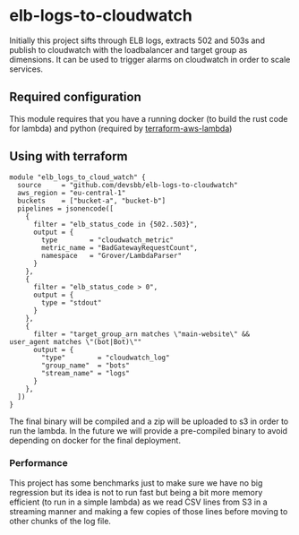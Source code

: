 # elb-logs-to-cloudwatch

Initially this project sifts through ELB logs, extracts 502 and 503s and publish to cloudwatch with the
loadbalancer and target group as dimensions. It can be used to trigger alarms on cloudwatch in order to scale
services.

## Required configuration
This module requires that you have a running docker (to build the rust code for lambda) and
python (required by [terraform-aws-lambda](https://github.com/claranet/terraform-aws-lambda))

## Using with terraform
```hcl
module "elb_logs_to_cloud_watch" {
  source     = "github.com/devsbb/elb-logs-to-cloudwatch"
  aws_region = "eu-central-1"
  buckets    = ["bucket-a", "bucket-b"]
  pipelines = jsonencode([
    {
      filter = "elb_status_code in {502..503}",
      output = {
        type        = "cloudwatch_metric"
        metric_name = "BadGatewayRequestCount",
        namespace   = "Grover/LambdaParser"
      }
    },
    {
      filter = "elb_status_code > 0",
      output = {
        type = "stdout"
      }
    },
    {
      filter = "target_group_arn matches \"main-website\" && user_agent matches \"(bot|Bot)\""
      output = {
        "type"        = "cloudwatch_log"
        "group_name"  = "bots"
        "stream_name" = "logs"
      }
    },
  ])
}
```
The final binary will be compiled and a zip will be uploaded to s3 in order to run the lambda.
In the future we will provide a pre-compiled binary to avoid depending on docker for the final deployment.

### Performance
This project has some benchmarks just to make sure we have no big regression but its idea is not to run fast but
being a bit more memory efficient (to run in a simple lambda) as we read CSV lines from S3 in a streaming manner and
making a few copies of those lines before moving to other chunks of the log file.

